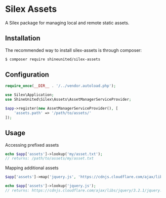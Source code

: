 Silex Assets
============

A Silex package for managing local and remote static assets.


Installation
------------

The recommended way to install silex-assets is through composer:

```bash
$ composer require shineunited/silex-assets
```


Configuration
-------------

```php
require_once(__DIR__ . '/../vendor.autoload.php');

use Silex\Application;
use ShineUnited\Silex\Assets\AssetManagerServiceProvider;

$app->register(new AssetManagerServiceProvider(), [
	'assets.path' => '/path/to/assets/'
]);
```



Usage
-----

Accessing prefixed assets
```php
echo $app['assets']->lookup('my/asset.txt');
// returns: /path/to/assets/my/asset.txt
```

Mapping additional assets
```php
$app['assets']->map('jquery.js', 'https://cdnjs.cloudflare.com/ajax/libs/jquery/3.2.1/jquery.min.js');

echo $app['assets']->lookup('jquery.js');
// returns: https://cdnjs.cloudflare.com/ajax/libs/jquery/3.2.1/jquery.min.js
```
